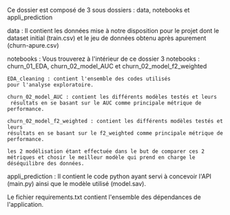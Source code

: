 Ce dossier est composé de 3 sous dossiers : data, notebooks et appli_prediction

data :
Il contient les données mise à notre disposition pour le projet dont le dataset initial (train.csv) et le jeu de données obtenu après apurement (churn-apure.csv)

notebooks :
Vous trouverez à l'intérieur de ce dossier 3 notebooks : churn_01_EDA, churn_02_model_AUC et churn_02_model_f2_weighted

	EDA_cleaning : contient l'ensemble des codes utilisés 
	pour l'analyse exploratoire.

	churn_02_model_AUC : contient les différents modèles testés et leurs
	 résultats en se basant sur le AUC comme principale métrique de performance.

	churn_02_model_f2_weighted : contient les différents modèles testés et leurs 
	résultats en se basant sur le f2_weighted comme principale métrique de performance.

	les 2 modélisation étant effectuée dans le but de comparer ces 2 métriques et chosir le meilleur modèle qui prend en charge le déséquilibre des données.
appli_prediction : 
Il contient le code python ayant servi à concevoir l'API (main.py) ainsi que le modèle utilisé (model.sav). 

Le fichier requirements.txt contient l'ensemble des dépendances de l'application.
